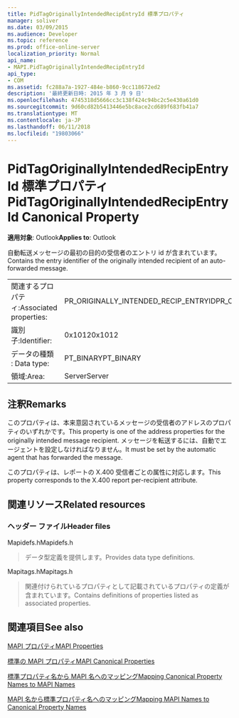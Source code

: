 ```yaml
---
title: PidTagOriginallyIntendedRecipEntryId 標準プロパティ
manager: soliver
ms.date: 03/09/2015
ms.audience: Developer
ms.topic: reference
ms.prod: office-online-server
localization_priority: Normal
api_name:
- MAPI.PidTagOriginallyIntendedRecipEntryId
api_type:
- COM
ms.assetid: fc288a7a-1927-484e-b860-9cc118672ed2
description: '最終更新日時: 2015 年 3 月 9 日'
ms.openlocfilehash: 4745318d5666cc3c138f424c94bc2c5e430a61d0
ms.sourcegitcommit: 9d60cd82b5413446e5bc8ace2cd689f683fb41a7
ms.translationtype: MT
ms.contentlocale: ja-JP
ms.lasthandoff: 06/11/2018
ms.locfileid: "19803066"
---
```

# <a name="pidtagoriginallyintendedrecipentryid-canonical-property"></a><span data-ttu-id="a5620-103">PidTagOriginallyIntendedRecipEntryId 標準プロパティ</span><span class="sxs-lookup"><span data-stu-id="a5620-103">PidTagOriginallyIntendedRecipEntryId Canonical Property</span></span>

  
  
<span data-ttu-id="a5620-104">**適用対象**: Outlook</span><span class="sxs-lookup"><span data-stu-id="a5620-104">**Applies to**: Outlook</span></span> 
  
<span data-ttu-id="a5620-105">自動転送メッセージの最初の目的の受信者のエントリ id が含まれています。</span><span class="sxs-lookup"><span data-stu-id="a5620-105">Contains the entry identifier of the originally intended recipient of an auto-forwarded message.</span></span>
  
|||
|:-----|:-----|
|<span data-ttu-id="a5620-106">関連するプロパティ:</span><span class="sxs-lookup"><span data-stu-id="a5620-106">Associated properties:</span></span>  <br/> |<span data-ttu-id="a5620-107">PR_ORIGINALLY_INTENDED_RECIP_ENTRYID</span><span class="sxs-lookup"><span data-stu-id="a5620-107">PR_ORIGINALLY_INTENDED_RECIP_ENTRYID</span></span>  <br/> |
|<span data-ttu-id="a5620-108">識別子:</span><span class="sxs-lookup"><span data-stu-id="a5620-108">Identifier:</span></span>  <br/> |<span data-ttu-id="a5620-109">0x1012</span><span class="sxs-lookup"><span data-stu-id="a5620-109">0x1012</span></span>  <br/> |
|<span data-ttu-id="a5620-110">データの種類 : </span><span class="sxs-lookup"><span data-stu-id="a5620-110">Data type:</span></span>  <br/> |<span data-ttu-id="a5620-111">PT_BINARY</span><span class="sxs-lookup"><span data-stu-id="a5620-111">PT_BINARY</span></span>  <br/> |
|<span data-ttu-id="a5620-112">領域:</span><span class="sxs-lookup"><span data-stu-id="a5620-112">Area:</span></span>  <br/> |<span data-ttu-id="a5620-113">Server</span><span class="sxs-lookup"><span data-stu-id="a5620-113">Server</span></span>  <br/> |
   
## <a name="remarks"></a><span data-ttu-id="a5620-114">注釈</span><span class="sxs-lookup"><span data-stu-id="a5620-114">Remarks</span></span>

<span data-ttu-id="a5620-115">このプロパティは、本来意図されているメッセージの受信者のアドレスのプロパティのいずれかです。</span><span class="sxs-lookup"><span data-stu-id="a5620-115">This property is one of the address properties for the originally intended message recipient.</span></span> <span data-ttu-id="a5620-116">メッセージを転送するには、自動でエージェントを設定しなければなりません。</span><span class="sxs-lookup"><span data-stu-id="a5620-116">It must be set by the automatic agent that has forwarded the message.</span></span>
  
<span data-ttu-id="a5620-117">このプロパティは、レポートの X.400 受信者ごとの属性に対応します。</span><span class="sxs-lookup"><span data-stu-id="a5620-117">This property corresponds to the X.400 report per-recipient attribute.</span></span>
  
## <a name="related-resources"></a><span data-ttu-id="a5620-118">関連リソース</span><span class="sxs-lookup"><span data-stu-id="a5620-118">Related resources</span></span>

### <a name="header-files"></a><span data-ttu-id="a5620-119">ヘッダー ファイル</span><span class="sxs-lookup"><span data-stu-id="a5620-119">Header files</span></span>

<span data-ttu-id="a5620-120">Mapidefs.h</span><span class="sxs-lookup"><span data-stu-id="a5620-120">Mapidefs.h</span></span>
  
> <span data-ttu-id="a5620-121">データ型定義を提供します。</span><span class="sxs-lookup"><span data-stu-id="a5620-121">Provides data type definitions.</span></span>
    
<span data-ttu-id="a5620-122">Mapitags.h</span><span class="sxs-lookup"><span data-stu-id="a5620-122">Mapitags.h</span></span>
  
> <span data-ttu-id="a5620-123">関連付けられているプロパティとして記載されているプロパティの定義が含まれています。</span><span class="sxs-lookup"><span data-stu-id="a5620-123">Contains definitions of properties listed as associated properties.</span></span>
    
## <a name="see-also"></a><span data-ttu-id="a5620-124">関連項目</span><span class="sxs-lookup"><span data-stu-id="a5620-124">See also</span></span>



[<span data-ttu-id="a5620-125">MAPI プロパティ</span><span class="sxs-lookup"><span data-stu-id="a5620-125">MAPI Properties</span></span>](mapi-properties.md)
  
[<span data-ttu-id="a5620-126">標準の MAPI プロパティ</span><span class="sxs-lookup"><span data-stu-id="a5620-126">MAPI Canonical Properties</span></span>](mapi-canonical-properties.md)
  
[<span data-ttu-id="a5620-127">標準プロパティ名から MAPI 名へのマッピング</span><span class="sxs-lookup"><span data-stu-id="a5620-127">Mapping Canonical Property Names to MAPI Names</span></span>](mapping-canonical-property-names-to-mapi-names.md)
  
[<span data-ttu-id="a5620-128">MAPI 名から標準プロパティ名へのマッピング</span><span class="sxs-lookup"><span data-stu-id="a5620-128">Mapping MAPI Names to Canonical Property Names</span></span>](mapping-mapi-names-to-canonical-property-names.md)

